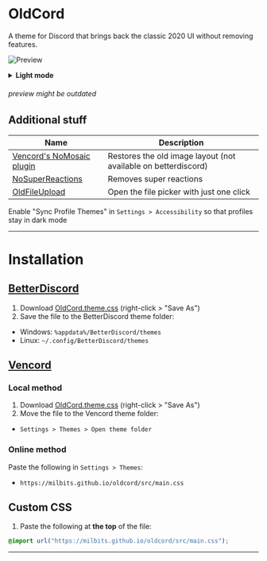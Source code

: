 # OldCord

A theme for Discord that brings back the classic 2020 UI without removing features.

![Preview](https://raw.githubusercontent.com/milbits/oldcord/master/.github/preview.png)

<details> <summary><strong>Light mode</strong></summary>
<img src=https://raw.githubusercontent.com/milbits/oldcord/master/.github/previewLight.png>

</details>

###### preview might be outdated

## Additional stuff

| Name                                                                                            | Description                                                    |
| ----------------------------------------------------------------------------------------------- | -------------------------------------------------------------- |
| [Vencord's NoMosaic plugin](https://vencord.dev)                                                | Restores the old image layout (not available on betterdiscord) |
| [NoSuperReactions](https://github.com/xenrelle/Xens-BD-Dump/tree/main/plugins/NoSuperReactions) | Removes super reactions                                        |
| [OldFileUpload](https://github.com/xenrelle/Xens-BD-Dump/tree/main/plugins/OldFileUpload)       | Open the file picker with just one click                       |

Enable "Sync Profile Themes" in `Settings > Accessibility` so that profiles stay in dark mode

---

# Installation

## [BetterDiscord](https://betterdiscord.app/)

1. Download [OldCord.theme.css](https://raw.githubusercontent.com/milbits/oldcord/main/OldCord.theme.css) (right-click > "Save As")
2. Save the file to the BetterDiscord theme folder:

- Windows: `%appdata%/BetterDiscord/themes`
- Linux: `~/.config/BetterDiscord/themes`

## [Vencord](https://github.com/Vendicated/Vencord)

### Local method

1. Download [OldCord.theme.css](https://raw.githubusercontent.com/milbits/oldcord/main/OldCord.theme.css) (right-click > "Save As")
2. Move the file to the Vencord theme folder:

- `Settings > Themes > Open theme folder`

### Online method

Paste the following in `Settings > Themes`:

- `https://milbits.github.io/oldcord/src/main.css`

## Custom CSS

1. Paste the following at **the top** of the file:

```css
@import url("https://milbits.github.io/oldcord/src/main.css");
```

---
